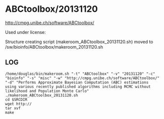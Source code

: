 ABCtoolbox/20131120
========================

<http://cmpg.unibe.ch/software/ABCtoolbox/>

Used under license:



Structure creating script (makeroom_ABCtoolbox_20131120.sh) moved to /sw/bioinfo/ABCtoolbox/makeroom_20131120.sh

LOG
---

    /home/douglas/bin/makeroom.sh "-t" "ABCtoolbox" "-v" "20131120" "-c" "bioinfo" "-s" "misc" "-w" "http://cmpg.unibe.ch/software/ABCtoolbox/" "-d" "Performs Approximate Bayesian Computation (ABC) estimations using various recently published algorithms including MCMC without likelihood and Population Monte Carlo"
    ./makeroom_ABCtoolbox_20131120.sh
    cd $SRCDIR
    wget http://
    tar xvf 
    make

